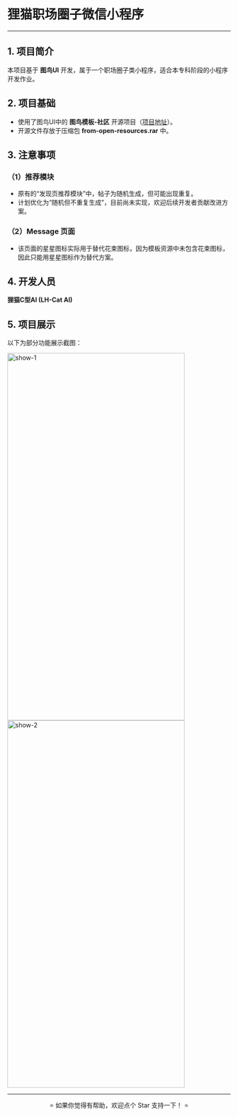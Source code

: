 # 狸猫职场圈子微信小程序 


---


## 1. 项目简介
本项目基于 **图鸟UI** 开发，属于一个职场圈子类小程序，适合本专科阶段的小程序开发作业。  

## 2. 项目基础
- 使用了图鸟UI中的 **图鸟模板-社区** 开源项目（[项目地址](https://ext.dcloud.net.cn/plugin?id=9743)）。  
- 开源文件存放于压缩包 **from-open-resources.rar** 中。  

## 3. 注意事项
### （1）推荐模块
- 原有的“发现页推荐模块”中，帖子为随机生成，但可能出现重复。  
- 计划优化为“随机但不重复生成”，目前尚未实现，欢迎后续开发者贡献改进方案。  

### （2）Message 页面
- 该页面的星星图标实际用于替代花束图标，因为模板资源中未包含花束图标，因此只能用星星图标作为替代方案。  

## 4. 开发人员
**狸猫C型AI (LH-Cat AI)**  

## 5. 项目展示
以下为部分功能展示截图：  

<img src="https://github.com/lihuacatnb/lihuacat-circle/blob/main/show-1.jpg" alt="show-1" width="400" height="830"/>
<img src="https://github.com/lihuacatnb/lihuacat-circle/blob/main/show-2.jpg" alt="show-2" width="400" height="830"/>

---

<p align="center">⭐️ 如果你觉得有帮助，欢迎点个 Star 支持一下！ ⭐️</p>
